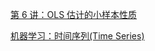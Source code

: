 [第 6 讲：OLS 估计的小样本性质](https://www.liuyanecon.com/wp-content/uploads/EM25Lec6.pdf)

[机器学习：时间序列(Time Series)](https://weijingmin2000.github.io/files/Data%20Science/Lesson%2012%20Time%20Series.pdf)

